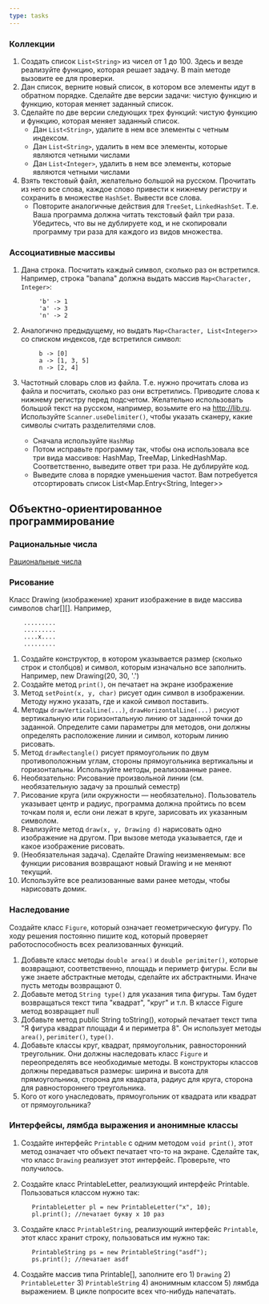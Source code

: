 ```yaml
---
type: tasks
---
```


### Коллекции
1. Создать список `List<String>` из чисел от 1 до 100. Здесь и везде реализуйте функцию, которая решает задачу. В main методе
вызовите ее для проверки.
1. Дан список, верните новый список, в котором все элементы идут в обратном порядке. Сделайте две версии задачи: чистую функцию и функцию, которая меняет заданный список.
1. Сделайте по две версии следующих трех функций: чистую функцию и функцию, которая меняет заданный список.
   * Дан `List<String>`, удалите в нем все элементы с четным индексом.
   * Дан `List<String>`, удалить в нем все элементы, которые являются четными числами
   * Дан `List<Integer>`, удалить в нем все элементы, которые являются четными числами
1. Взять текстовый файл, желательно большой на русском. Прочитать из него все слова, каждое слово привести к нижнему регистру и
   сохранить в множестве `HashSet`. Вывести все слова.
   * Повторите аналогичные действия для `TreeSet`, `LinkedHashSet`. Т.е. Ваша программа должна читать текстовый файл три раза.
   Убедитесь, что вы не дублируете код, и не скопировали программу три раза для каждого из видов множества.

### Ассоциативные массивы
1. Дана строка. Посчитать каждый символ, сколько раз он встретился. Например, строка "banana" должна выдать массив `Map<Character, Integer>`:

            'b' -> 1
            'a' -> 3
            'n' -> 2

1. Аналогично предыдущему, но выдать `Map<Character, List<Integer>>` со списком индексов, где встретился символ:

            b -> [0]
            a -> [1, 3, 5]
            n -> [2, 4]
            
1. Частотный словарь слов из файла. Т.е. нужно прочитать слова из файла и посчитать, сколько раз они встретились. Приводите слова к нижнему регистру перед подсчетом. Желательно использовать большой текст на русском, например, возьмите его на http://lib.ru. Используйте `Scanner.useDelimiter()`, чтобы указать сканеру, какие символы считать разделителями слов.
   * Сначала используйте `HashMap`
   * Потом исправьте программу так, чтобы она использовала все три вида массивов: HashMap, TreeMap, LinkedHashMap. Соответственно, выведите ответ три раза. Не дублируйте код.
   * Выведите слова в порядке уменьшения частот. Вам потребуется отсортировать список List<Map.Entry<String, Integer>>

## Объектно-ориентированное программирование

### Рациональные числа

[Рациональные числа](rational.md)

### Рисование

Класс Drawing (изображение) хранит изображение в виде массива символов char[][]. Например,

        .........
        .........
        ....x....
        .........

1. Создайте конструктор, в котором указывается размер (сколько строк и столбцов) и символ, которым изначально все заполнить. Например,
new Drawing(20, 30, '.')
1. Создайте метод `print()`, он печатает на экране изображение
1. Метод `setPoint(x, y, char)` рисует один символ в изображении. Методу нужно указать, где и какой символ поставить.
1. Методы `drawVerticalLine(...)`, `drawHorizontalLine(...)` рисуют вертикальную
или горизонтальную линию от заданной точки до заданной. Определите сами параметры для методов, они должны определять расположение линии и символ, которым линию рисовать.
1. Метод `drawRectangle()` рисует прямоугольник по двум противоположным углам, стороны прямоугольника вертикальны и горизонтальны. Используйте методы, реализованные ранее.
1. Необязательно: Рисование произвольной линии (см. необязательную задачу за прошлый семестр)
1. Рисование круга (или окружности — необязательно). Пользователь указывает центр и радиус, программа должна пройтись по всем точкам поля и, если они лежат в круге, зарисовать их указанным символом.
1. Реализуйте метод `draw(x, y, Drawing d)` нарисовать одно изображение на другом. При вызове метода указывается, где и какое изображение рисовать.
1. (Необязательная задача). Сделайте Drawing неизменяемым: все функции рисования возвращают новый Drawing и не меняют текущий.
1. Используйте все реализованные вами ранее методы, чтобы нарисовать домик.

### Наследование

Создайте класс `Figure`, который означает геометрическую фигуру. По ходу решения постоянно
пишите код, который проверяет работоспособность всех реализованных функций.

1. Добавьте класс методы `double area()` и `double perimiter()`, которые возвращают, соответственно, площадь и
периметр фигуры. Если вы уже знаете абстрактные методы, сделайте их абстрактными. Иначе
пусть методы возвращают 0.
1. Добавьте метод `String type()` для указания типа фигуры. Там будет возвращаться
текст типа "квадрат", "круг" и т.п. В классе Figure метод возвращает null
1. Добавьте метод public String toString(), который печатает текст типа
"Я фигура квадрат площади 4 и периметра 8". Он использует методы `area()`, `perimiter()`,
`type()`.
1. Добавьте классы круг, квадрат, прямоугольник, равносторонний треугольник. Они должны
наследовать класс `Figure` и переопределять все необходимые методы. В конструкторы классов
должны передаваться размеры: ширина и высота для прямоугольника, сторона для квадрата,
радиус для круга, сторона для равностороннего треугольника.
1. Кого от кого унаследовать, прямоугольник от квадрата или квадрат от прямоугольника?

### Интерфейсы, лямбда выражения и анонимные классы
1. Создайте интерфейс `Printable` с одним методом `void print()`, этот метод означает что объект печатает что-то на экране. Сделайте так, что класс `Drawing` реализует этот интерфейс. Проверьте, что получилось.
1. Создайте класс PrintableLetter, реализующий интерфейс Printable. Пользоваться классом нужно так:

          PrintableLetter pl = new PrintableLetter("x", 10);
          pl.print(); //печатает букву x 10 раз

1. Создайте класс `PrintableString`, реализующий интерфейс `Printable`, этот класс хранит строку, пользоваться им нужно так:

          PrintableString ps = new PrintableString("asdf");
          ps.print(); //печатает asdf

1. Создайте массив типа Printable[], заполните его 1) `Drawing` 2) `PrintableLetter` 3) `PrintableString` 4) анонимным классом 5) лямбда выражением. В цикле попросите всех что-нибудь напечатать.
